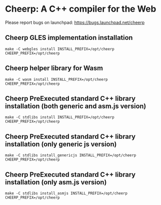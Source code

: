 Cheerp: A C++ compiler for the Web
==================================

Please report bugs on launchpad:
https://bugs.launchpad.net/cheerp

Cheerp GLES implementation installation
---------------------------------------

```
make -C webgles install INSTALL_PREFIX=/opt/cheerp CHEERP_PREFIX=/opt/cheerp
```

Cheerp helper library for Wasm
---------------------------------------

```
make -C wasm install INSTALL_PREFIX=/opt/cheerp CHEERP_PREFIX=/opt/cheerp
```

Cheerp PreExecuted standard C++ library installation (both generic and asm.js version)
----------------------------------------------------

```
make -C stdlibs install INSTALL_PREFIX=/opt/cheerp CHEERP_PREFIX=/opt/cheerp
```

Cheerp PreExecuted standard C++ library installation (only generic js version)
----------------------------------------------------

```
make -C stdlibs install_genericjs INSTALL_PREFIX=/opt/cheerp CHEERP_PREFIX=/opt/cheerp
```

Cheerp PreExecuted standard C++ library installation (only asm.js version)
----------------------------------------------------

```
make -C stdlibs install_asmjs INSTALL_PREFIX=/opt/cheerp CHEERP_PREFIX=/opt/cheerp
```

